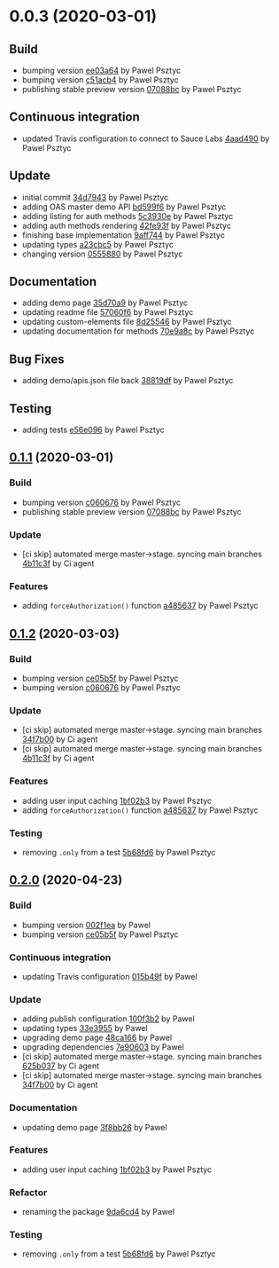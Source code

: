 <a name="0.0.3"></a>
# 0.0.3 (2020-03-01)

## Build

* bumping version [ee03a64](https://github.com/advanced-rest-client/api-authorization/commit/ee03a64d9c55dc90c90cfb0ec5c41f4c0cfd56f2) by Pawel Psztyc
* bumping version [c51acb4](https://github.com/advanced-rest-client/api-authorization/commit/c51acb463175538f81d077296d5216508a4f73f9) by Pawel Psztyc
* publishing stable preview version [07088bc](https://github.com/advanced-rest-client/api-authorization/commit/07088bc73b77912efb5ad1aafd23803797b90381) by Pawel Psztyc


## Continuous integration

* updated Travis configuration to connect to Sauce Labs [4aad490](https://github.com/advanced-rest-client/api-authorization/commit/4aad490ec798e5aa16100103348e2c5e69990aa7) by Pawel Psztyc


## Update

* initial commit [34d7943](https://github.com/advanced-rest-client/api-authorization/commit/34d794376e97724ea9f74f71cdef8d6c6e77eaff) by Pawel Psztyc
* adding OAS master demo API [bd599f6](https://github.com/advanced-rest-client/api-authorization/commit/bd599f6f4eedb375191d7326788a47b63d7d257c) by Pawel Psztyc
* adding listing for auth methods [5c3930e](https://github.com/advanced-rest-client/api-authorization/commit/5c3930ec7de3642a35e37b65cb60fec4585d1aed) by Pawel Psztyc
* adding auth methods rendering [42fe93f](https://github.com/advanced-rest-client/api-authorization/commit/42fe93f96316ff54588777fb1a2b28cea8b48086) by Pawel Psztyc
* finishing base implementation [9aff744](https://github.com/advanced-rest-client/api-authorization/commit/9aff744485ec5d297f848cf0cc2c38f32b4aadd1) by Pawel Psztyc
* updating types [a23cbc5](https://github.com/advanced-rest-client/api-authorization/commit/a23cbc5557d83e457274853cf535a68ec6a2f0ae) by Pawel Psztyc
* changing version [0555880](https://github.com/advanced-rest-client/api-authorization/commit/05558807f9a3761cb868e5991b1c6f8987c31ea8) by Pawel Psztyc


## Documentation

* adding demo page [35d70a9](https://github.com/advanced-rest-client/api-authorization/commit/35d70a9c25b42a04a8fbb9a50a32fdc4858f6c3e) by Pawel Psztyc
* updating readme file [57060f6](https://github.com/advanced-rest-client/api-authorization/commit/57060f61844301efafea587486f44651022ad92b) by Pawel Psztyc
* updating custom-elements file [8d25546](https://github.com/advanced-rest-client/api-authorization/commit/8d255463ec24894b9ebcb6bc55aafd90e9519d4f) by Pawel Psztyc
* updating documentation for methods [70e9a8c](https://github.com/advanced-rest-client/api-authorization/commit/70e9a8c001ed42584099842cb683ac6537f6a1e6) by Pawel Psztyc


## Bug Fixes

* adding demo/apis.json file back [38819df](https://github.com/advanced-rest-client/api-authorization/commit/38819dfad40fe7f0dbfdaead3edb29e17b766124) by Pawel Psztyc


## Testing

* adding tests [e56e096](https://github.com/advanced-rest-client/api-authorization/commit/e56e0964249fe8c8922e876c7fdee6a091b81a0e) by Pawel Psztyc


<a name="0.1.1"></a>
## [0.1.1](https://github.com/advanced-rest-client/api-authorization/compare/0.0.3...0.1.1) (2020-03-01)

### Build

* bumping version [c060676](https://github.com/advanced-rest-client/api-authorization/commit/c0606768388d7d7ceda1b3ee472bf3effe50230b) by Pawel Psztyc
* publishing stable preview version [07088bc](https://github.com/advanced-rest-client/api-authorization/commit/07088bc73b77912efb5ad1aafd23803797b90381) by Pawel Psztyc


### Update

* [ci skip] automated merge master->stage. syncing main branches [4b11c3f](https://github.com/advanced-rest-client/api-authorization/commit/4b11c3fc118be95c18b771d8a153cee2c8545aa8) by Ci agent


### Features

* adding `forceAuthorization()` function [a485637](https://github.com/advanced-rest-client/api-authorization/commit/a4856371280e920e028528f963208d870ace8a61) by Pawel Psztyc


<a name="0.1.2"></a>
## [0.1.2](https://github.com/advanced-rest-client/api-authorization/compare/0.1.0...0.1.2) (2020-03-03)

### Build

* bumping version [ce05b5f](https://github.com/advanced-rest-client/api-authorization/commit/ce05b5f4da5881cf398d2213dfa7ed2faf094256) by Pawel Psztyc
* bumping version [c060676](https://github.com/advanced-rest-client/api-authorization/commit/c0606768388d7d7ceda1b3ee472bf3effe50230b) by Pawel Psztyc


### Update

* [ci skip] automated merge master->stage. syncing main branches [34f7b00](https://github.com/advanced-rest-client/api-authorization/commit/34f7b0077e0dc57620ca645005b80eb9dac706bf) by Ci agent
* [ci skip] automated merge master->stage. syncing main branches [4b11c3f](https://github.com/advanced-rest-client/api-authorization/commit/4b11c3fc118be95c18b771d8a153cee2c8545aa8) by Ci agent


### Features

* adding user input caching [1bf02b3](https://github.com/advanced-rest-client/api-authorization/commit/1bf02b373932bd0f7e834a1783c098cef0f47b63) by Pawel Psztyc
* adding `forceAuthorization()` function [a485637](https://github.com/advanced-rest-client/api-authorization/commit/a4856371280e920e028528f963208d870ace8a61) by Pawel Psztyc


### Testing

* removing `.only` from a test [5b68fd6](https://github.com/advanced-rest-client/api-authorization/commit/5b68fd6a8b7c945591caeefe6e5478b7951f6f46) by Pawel Psztyc


<a name="0.2.0"></a>
## [0.2.0](https://github.com/advanced-rest-client/api-authorization/compare/0.1.1...0.2.0) (2020-04-23)

### Build

* bumping version [002f1ea](https://github.com/advanced-rest-client/api-authorization/commit/002f1ea9c5e8f143f0dd347a3ea8db5afd6369fe) by Pawel
* bumping version [ce05b5f](https://github.com/advanced-rest-client/api-authorization/commit/ce05b5f4da5881cf398d2213dfa7ed2faf094256) by Pawel Psztyc


### Continuous integration

* updating Travis configuration [015b49f](https://github.com/advanced-rest-client/api-authorization/commit/015b49f4cdafc98f677877fd95fe9f1428139358) by Pawel


### Update

* adding publish configuration [100f3b2](https://github.com/advanced-rest-client/api-authorization/commit/100f3b20c1ed57cb29ee29736a18222d348299db) by Pawel
* updating types [33e3955](https://github.com/advanced-rest-client/api-authorization/commit/33e3955362c578ac6648d1b094fa1a77bd102219) by Pawel
* upgrading demo page [48ca166](https://github.com/advanced-rest-client/api-authorization/commit/48ca1665659085dce81f9536684de89f9b9e8afc) by Pawel
* upgrading dependencies [7e90603](https://github.com/advanced-rest-client/api-authorization/commit/7e906031dacce65d8b53d087e3027c8dc7cc4496) by Pawel
* [ci skip] automated merge master->stage. syncing main branches [625b037](https://github.com/advanced-rest-client/api-authorization/commit/625b0372453609293ba42263986763ea8ebd861f) by Ci agent
* [ci skip] automated merge master->stage. syncing main branches [34f7b00](https://github.com/advanced-rest-client/api-authorization/commit/34f7b0077e0dc57620ca645005b80eb9dac706bf) by Ci agent


### Documentation

* updating demo page [3f8bb26](https://github.com/advanced-rest-client/api-authorization/commit/3f8bb265edb26cafe453a08eac5372df3c22ac7e) by Pawel


### Features

* adding user input caching [1bf02b3](https://github.com/advanced-rest-client/api-authorization/commit/1bf02b373932bd0f7e834a1783c098cef0f47b63) by Pawel Psztyc


### Refactor

* renaming the package [9da6cd4](https://github.com/advanced-rest-client/api-authorization/commit/9da6cd4799a963e0031967f57ae84493dcc219a4) by Pawel


### Testing

* removing `.only` from a test [5b68fd6](https://github.com/advanced-rest-client/api-authorization/commit/5b68fd6a8b7c945591caeefe6e5478b7951f6f46) by Pawel Psztyc


